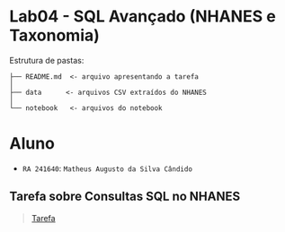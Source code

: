 # Lab04 - SQL Avançado (NHANES e Taxonomia)

Estrutura de pastas:

~~~
├── README.md  <- arquivo apresentando a tarefa
│
├── data      <- arquivos CSV extraídos do NHANES
│
└── notebook   <- arquivos do notebook
~~~

# Aluno
* `RA 241640`: `Matheus Augusto da Silva Cândido`

## Tarefa sobre Consultas SQL no NHANES

> [Tarefa](notebook/lab04-sql-advanced-241640.ipynb)